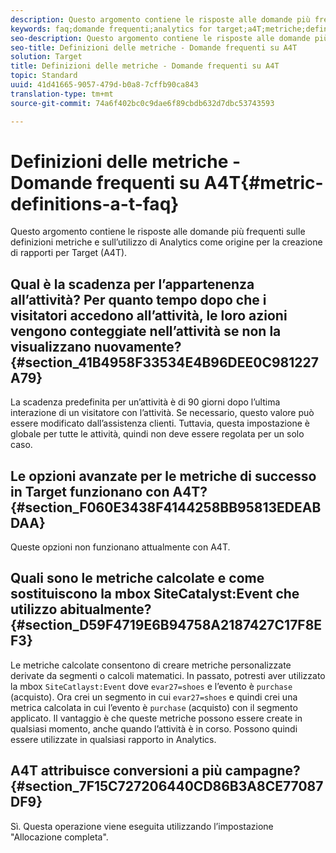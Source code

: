 ```yaml
---
description: Questo argomento contiene le risposte alle domande più frequenti sulle definizioni metriche e sull’utilizzo di Analytics come origine per la creazione di rapporti per Target (A4T).
keywords: faq;domande frequenti;analytics for target;a4T;metriche;definizioni metriche
seo-description: Questo argomento contiene le risposte alle domande più frequenti sulle definizioni metriche e sull’utilizzo di Analytics come origine per la creazione di rapporti per Target (A4T).
seo-title: Definizioni delle metriche - Domande frequenti su A4T
solution: Target
title: Definizioni delle metriche - Domande frequenti su A4T
topic: Standard
uuid: 41d41665-9057-479d-b0a8-7cffb90ca843
translation-type: tm+mt
source-git-commit: 74a6f402bc0c9dae6f89cbdb632d7dbc53743593

---
```



# Definizioni delle metriche - Domande frequenti su A4T{#metric-definitions-a-t-faq}

Questo argomento contiene le risposte alle domande più frequenti sulle definizioni metriche e sull’utilizzo di Analytics come origine per la creazione di rapporti per Target (A4T).

## Qual è la scadenza per l’appartenenza all’attività? Per quanto tempo dopo che i visitatori accedono all’attività, le loro azioni vengono conteggiate nell’attività se non la visualizzano nuovamente?  {#section_41B4958F33534E4B96DEE0C981227A79}

La scadenza predefinita per un’attività è di 90 giorni dopo l’ultima interazione di un visitatore con l’attività. Se necessario, questo valore può essere modificato dall’assistenza clienti. Tuttavia, questa impostazione è globale per tutte le attività, quindi non deve essere regolata per un solo caso.

## Le opzioni avanzate per le metriche di successo in Target funzionano con A4T?  {#section_F060E3438F4144258BB95813EDEABDAA}

Queste opzioni non funzionano attualmente con A4T.

## Quali sono le metriche calcolate e come sostituiscono la mbox SiteCatalyst:Event che utilizzo abitualmente?  {#section_D59F4719E6B94758A2187427C17F8EF3}

Le metriche calcolate consentono di creare metriche personalizzate derivate da segmenti o calcoli matematici. In passato, potresti aver utilizzato la mbox `SiteCatlayst:Event` dove `evar27=shoes` e l’evento è `purchase` (acquisto). Ora crei un segmento in cui `evar27=shoes` e quindi crei una metrica calcolata in cui l’evento è `purchase` (acquisto) con il segmento applicato. Il vantaggio è che queste metriche possono essere create in qualsiasi momento, anche quando l’attività è in corso. Possono quindi essere utilizzate in qualsiasi rapporto in Analytics.

## A4T attribuisce conversioni a più campagne?  {#section_7F15C727206440CD86B3A8CE77087DF9}

Sì. Questa operazione viene eseguita utilizzando l’impostazione &quot;Allocazione completa&quot;.
